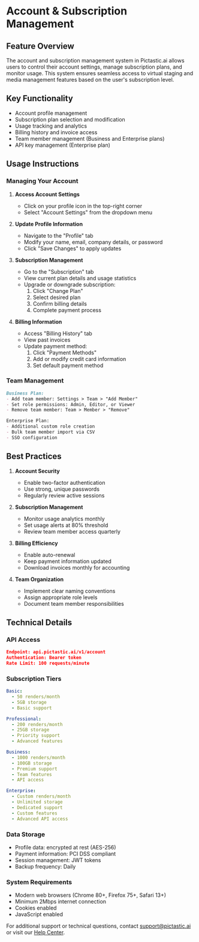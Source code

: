 # Account & Subscription Management

## Feature Overview
The account and subscription management system in Pictastic.ai allows users to control their account settings, manage subscription plans, and monitor usage. This system ensures seamless access to virtual staging and media management features based on the user's subscription level.

## Key Functionality
- Account profile management
- Subscription plan selection and modification
- Usage tracking and analytics
- Billing history and invoice access
- Team member management (Business and Enterprise plans)
- API key management (Enterprise plan)

## Usage Instructions

### Managing Your Account
1. **Access Account Settings**
   - Click on your profile icon in the top-right corner
   - Select "Account Settings" from the dropdown menu

2. **Update Profile Information**
   - Navigate to the "Profile" tab
   - Modify your name, email, company details, or password
   - Click "Save Changes" to apply updates

3. **Subscription Management**
   - Go to the "Subscription" tab
   - View current plan details and usage statistics
   - Upgrade or downgrade subscription:
     1. Click "Change Plan"
     2. Select desired plan
     3. Confirm billing details
     4. Complete payment process

4. **Billing Information**
   - Access "Billing History" tab
   - View past invoices
   - Update payment method:
     1. Click "Payment Methods"
     2. Add or modify credit card information
     3. Set default payment method

### Team Management
```markdown
Business Plan:
- Add team member: Settings > Team > "Add Member"
- Set role permissions: Admin, Editor, or Viewer
- Remove team member: Team > Member > "Remove"

Enterprise Plan:
- Additional custom role creation
- Bulk team member import via CSV
- SSO configuration
```

## Best Practices

1. **Account Security**
   - Enable two-factor authentication
   - Use strong, unique passwords
   - Regularly review active sessions

2. **Subscription Management**
   - Monitor usage analytics monthly
   - Set usage alerts at 80% threshold
   - Review team member access quarterly

3. **Billing Efficiency**
   - Enable auto-renewal
   - Keep payment information updated
   - Download invoices monthly for accounting

4. **Team Organization**
   - Implement clear naming conventions
   - Assign appropriate role levels
   - Document team member responsibilities

## Technical Details

### API Access
```json
Endpoint: api.pictastic.ai/v1/account
Authentication: Bearer token
Rate Limit: 100 requests/minute
```

### Subscription Tiers
```yaml
Basic:
  - 50 renders/month
  - 5GB storage
  - Basic support

Professional:
  - 200 renders/month
  - 25GB storage
  - Priority support
  - Advanced features

Business:
  - 1000 renders/month
  - 100GB storage
  - Premium support
  - Team features
  - API access

Enterprise:
  - Custom renders/month
  - Unlimited storage
  - Dedicated support
  - Custom features
  - Advanced API access
```

### Data Storage
- Profile data: encrypted at rest (AES-256)
- Payment information: PCI DSS compliant
- Session management: JWT tokens
- Backup frequency: Daily

### System Requirements
- Modern web browsers (Chrome 80+, Firefox 75+, Safari 13+)
- Minimum 2Mbps internet connection
- Cookies enabled
- JavaScript enabled

For additional support or technical questions, contact support@pictastic.ai or visit our [Help Center](https://help.pictastic.ai).
